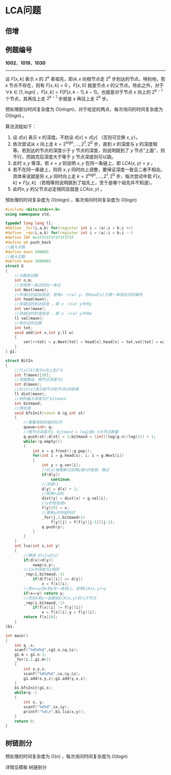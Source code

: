 # LCA问题

## 倍增

## 例题编号

**1002**，**1019**，**1030**

------

设 $F[x,k]$ 表示 $x$ 的 $2^k$ 辈祖先，即从 $x$ 向根节点走 $2^k$ 步到达的节点。特别地，若 $x$ 节点不存在，则有 $F[x,k] = 0$ 。$F[x,0]$ 就是节点 $x$ 的父节点。除此之外，对于 $\forall k\in [1,logn]$ ，$F[x,k]=F[F[x,k-1],k-1]$。也就是对于节点 $x$ 向上的 $2^{k-1}$ 个节点，其再往上走 $2^{k-1}$ 步就是 $x$ 再往上走 $2^k$ 步。

预处理部分时间复杂度为 $O(nlogn)$，对于给定的两点，每次询问的时间复杂度为$O(logn)$ 。

算法流程如下：

1. 设 $d[x]$ 表示 $x$ 的深度。不妨设 $d[x]≥d[y]$ （否则可交换 $x,y$）。
2. 依次尝试从 $x$ 向上走 $k=2^{logn},...,2^1,2^0$ 步，直到 $x$ 的深度与 $y$ 的深度相等。若到达的节点的深度小于 $y$ 节点的深度，则说明跳到了 $y$ 节点“上面”，则不行，而跳完后深度大于等于 $y$ 节点深度则可以跳。
3. 此时 $x,y$ 等深，若 $x=y$ 则说明 $x,y$ 在同一条链上，即 $LCA(x,y)=y$ 。
4. 若不在同一条链上，则将 $x,y$ 同时向上调整，要保证深度一致且二者不相会。具体来说就是将 $x,y$ 同时向上走 $k=2^{logn},...,2^1,2^0$ 步，每次尝试中若 $F[x,k]≠F[y,k]$ （若相等则说明跳到了祖先上，至于是哪个祖先并不知道）。
5. 此时$x,y$ 的父节点必定相同且就是 $LCA(x,y)$ 。

预处理的时间复杂度为 $O(nlogn)$ ，每次询问时间复杂度为 $O(logn)$
```c++
#include <bits/stdc++.h>
using namespace std;

typedef long long ll;
#define _for(i,a,b) for(register int i = (a);i < b;i ++)
#define _rep(i,a,b) for(register int i = (a);i > b;i --)
#define INF 0x3f3f3f3f3f3f3f3f
#define pb push_back
//最大点数
#define maxn 500003
//最大边数
#define maxe 1000003
struct G
{
    //点数和边数
    int n,m;
    //存储某一条边的后一条边 
    int Next[maxe];
    //存储边的起始信息，若有x ->(w) y，则head[x]为第一条到达边的编号 
    int head[maxn];
    //存储边的到达信息 ，即 x ->(w) y中的y 
    int ver[maxe];
    //存储边的权值信息 ，即 x ->(w) y中的w
    ll val[maxe];
    //有向边的总数 
    int tot;
    void add(int x,int y,ll w)
    {
        ver[++tot] = y,Next[tot] = head[x],head[x] = tot,val[tot] = w;
    }
} g1;

struct BitIn
{
	//f[x][k]表示x向上走2^k 
	int f[maxn][30];
	//深度数组，根节点深度为1 
	int d[maxn];
	//dist[x]表示根节点到节点x的距离 
	ll dist[maxn];
	//树的最大深度为2^bitmaxd 
	int bitmaxd;
	//预处理 
	void bfsInit(const G &g,int st)
	{
		//需要用到的临时队列 
		queue<int> q;
		//根节点深度为1，bitmaxd = log2底n n为节点数量 
		q.push(st);d[st] = 1;bitmaxd = (int)(log(g.n)/log(2)) + 1;
		while(!q.empty())
		{
			int x = q.front();q.pop();
			for(int i = g.head[x]; i; i = g.Next[i])
			{
				int y = g.ver[i];
				//d[y]被更新过说明y是x的爸爸，略过 
				if(d[y])
					continue;
				//深度+1 
				d[y] = d[x] + 1;
				//距离+边权 
				dist[y] = dist[x] + g.val[i];
				//y的爸爸是x 
				f[y][0] = x;
				//更新y的列祖列宗 
				_for(j,1,bitmaxd+1)
					f[y][j] = f[f[y][j-1]][j-1];
				q.push(y);
			}
		}
	}
	int lca(int x,int y)
	{
		//确保 d[x]≥d[y] 
		if(d[x]<d[y])
			swap(x,y);
		//让x的深度与y相同 
		_rep(i,bitmaxd,-1)
			if(d[f[x][i]] >= d[y])
				x = f[x][i];
		//若x==y则x和y在一条链上，说明LCA(x,y)=y 
		if(x==y) return y;
		//否则x和y一起跳到LCA(x,y)的儿子节点 
		_rep(i,bitmaxd,-1)
			if(f[x][i] != f[y][i])
				x = f[x][i],y = f[y][i];
		return f[x][0];
	}
}b1;

int main()
{
	int q ,s;
	scanf("%d%d%d",&g1.n,&q,&s);
	g1.m = g1.n-1;
	_for(i,1,g1.m+1)
	{
		int x,y,z;
		scanf("%d%d%d",&x,&y,&z);
		g1.add(x,y,z);g1.add(y,x,z);
	}
	b1.bfsInit(g1,s);
	while(q--)
	{
		int x, y;
		scanf("%d%d",&x,&y);
		printf("%d\n",b1.lca(x,y));
	}
	return 0;
}
```



## 树链剖分

预处理的时间复杂度为 $O(n)$ ，每次询问时间复杂度为 $O(logn)$

详情见模板 树链剖分